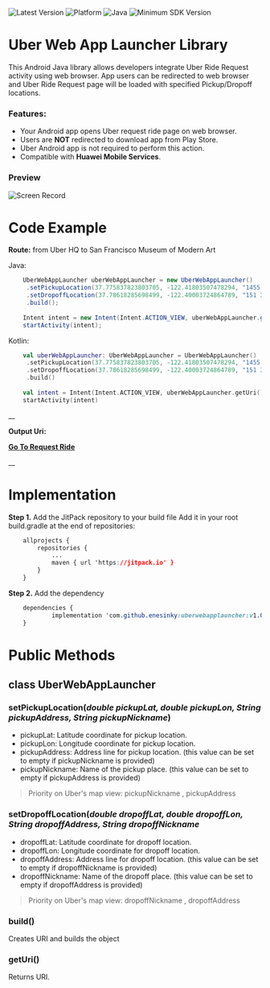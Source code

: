 ![Latest Version](https://img.shields.io/badge/latestVersion-1.0-yellow) ![Platform](https://img.shields.io/badge/platform-Android-green) ![Java](https://img.shields.io/badge/language-java-blue) ![Minimum SDK Version](https://img.shields.io/badge/minSDK-19-orange) 

# Uber Web App Launcher Library

This Android Java library allows developers integrate Uber Ride Request activity using web browser.
App users can be redirected to web browser and Uber Ride Request page will be loaded with specified Pickup/Dropoff locations.

### Features:

 - Your Android app opens Uber request ride page on web browser.
 - Users are **NOT** redirected to download app from Play Store.
 - Uber Android app is not required to perform this action.
 - Compatible with **Huawei Mobile Services**.
 
### Preview

![Screen Record](https://i.imgur.com/qCbG5hy.gif)
 
 

# Code Example

**Route:**
from Uber HQ to San Francisco Museum of Modern Art

Java:
```java
    UberWebAppLauncher uberWebAppLauncher = new UberWebAppLauncher()  
     .setPickupLocation(37.775837823803705, -122.41803507478294, "1455 Market St #400, San Francisco, CA 94103, United States", "Uber HQ")  
     .setDropoffLocation(37.78618285698499, -122.40003724864789, "151 3rd St, San Francisco, CA 94103, United States", "San Francisco Museum of Modern Art")  
     .build();  
      
    Intent intent = new Intent(Intent.ACTION_VIEW, uberWebAppLauncher.getUri());  
    startActivity(intent);
```

Kotlin:
```kotlin
    val uberWebAppLauncher: UberWebAppLauncher = UberWebAppLauncher()  
     .setPickupLocation(37.775837823803705, -122.41803507478294, "1455 Market St #400, San Francisco, CA 94103, United States", "Uber HQ")  
     .setDropoffLocation(37.78618285698499, -122.40003724864789, "151 3rd St, San Francisco, CA 94103, United States", "San Francisco Museum of Modern Art")  
     .build()  
     
    val intent = Intent(Intent.ACTION_VIEW, uberWebAppLauncher.getUri())  
    startActivity(intent)
```
__

**Output Uri:**

**[Go To Request Ride](https://m.uber.com/looking?drop=%7B%22latitude%22:37.78618285698499,%22longitude%22:-122.40003724864789,%22addressLine1%22:%22San%20Francisco%20Museum%20of%20Modern%20Art%22%7D&pickup=%7B%22latitude%22:37.775837823803705,%22longitude%22:-122.41803507478294,%22addressLine1%22:%22Uber%20HQ%22%7D&vehicle=3bb777a3-7072-4d8c-a8b6-0cd9dcfe650e)**


__

# Implementation

**Step 1.** Add the JitPack repository to your build file
Add it in your root build.gradle at the end of repositories:

```css
	allprojects {
		repositories {
			...
			maven { url 'https://jitpack.io' }
		}
	}
```

**Step 2.** Add the dependency
```css
	dependencies {
	        implementation 'com.github.enesinky:uberwebapplauncher:v1.0'
	}
```

# Public Methods
## class UberWebAppLauncher

### **setPickupLocation**(*double pickupLat, double pickupLon, String pickupAddress, String pickupNickname*)

 - pickupLat:  Latitude coordinate for pickup location. 
 - pickupLon: Longitude coordinate for pickup location.
 - pickupAddress: Address line for pickup location. (this value can be set to empty if pickupNickname is provided)
 - pickupNickname: Name of the pickup place. (this value can be set to empty if pickupAddress is provided)

> Priority on Uber's map view: pickupNickname , pickupAddress

### **setDropoffLocation**(*double dropoffLat, double dropoffLon, String dropoffAddress, String dropoffNickname*

 - dropoffLat:  Latitude coordinate for dropoff location. 
 - dropoffLon: Longitude coordinate for dropoff location.
 - dropoffAddress: Address line for dropoff location. (this value can be set to empty if dropoffNickname is provided)
 - dropoffNickname: Name of the dropoff place. (this value can be set to empty if dropoffAddress is provided)

> Priority on Uber's map view: dropoffNickname , dropoffAddress

### **build()**
Creates URI and builds the object

### **getUri()**
Returns URI.


